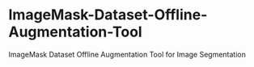 # ImageMask-Dataset-Offline-Augmentation-Tool
ImageMask Dataset Offline Augmentation Tool for Image Segmentation
